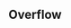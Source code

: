 ## Overflow


<!-- <values.overflow> -->
<!-- </values.overflow> -->

<!-- <variants.overflow> -->
<!-- </variants.overflow> -->
